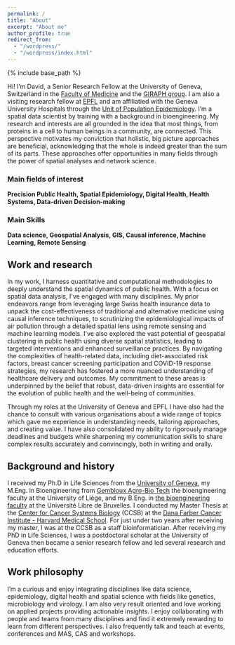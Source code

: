 ```yaml
---
permalink: /
title: "About"
excerpt: "About me"
author_profile: true
redirect_from: 
  - "/wordpress/"
  - "/wordpress/index.html"
---
```


{% include base_path %}

Hi! I’m David, a Senior Research Fellow at the University of Geneva, 
Switzerland in the [Faculty of Medicine](https://www.unige.ch/medecine/) 
and the [GIRAPH group](https://www.giraph.org/). 
I am also a visiting research fellow at [EPFL](https://www.epfl.ch/labs/lgb/geome/) 
and am affiliatied with the Geneva University Hospitals through 
the [Unit of Population Epidemiology](https://www.hug.ch/medecine-premier-recours/uep).
I’m a spatial data scientist by training with a background in bioengineering.
My research and interests are all grounded in the idea that most things, 
from proteins in a cell to human beings in a community, are connected. This perspective 
motivates my conviction that holistic, big picture approaches are beneficial, acknowledging
that the whole is indeed greater than the sum of its parts. These approaches 
offer opportunities in many fields through the power of spatial analyses
and network science.

### Main fields of interest
**Precision Public Health, Spatial Epidemiology, Digital Health, Health Systems, Data-driven Decision-making**

### Main Skills
**Data science, Geospatial Analysis, GIS, Causal inference, Machine Learning, Remote Sensing**
## Work and research
In my work, I harness quantitative and computational methodologies to deeply understand
the spatial dynamics of public health. With a focus on spatial data analysis,
I've engaged with many disciplines. My prior endeavors range from leveraging large
Swiss health insurance data to unpack the cost-effectiveness of traditional and
alternative medicine using causal inference techniques, to scrutinizing the
epidemiological impacts of air pollution through a detailed spatial lens using
remote sensing and machine learning models. I've also explored the vast potential
of geospatial clustering in public health using diverse spatial statistics, leading
to targeted interventions and enhanced surveillance practices. By navigating the
complexities of health-related data, including diet-associated risk factors, breast cancer screening participation
and COVID-19 response strategies, my research has fostered a more nuanced
understanding of healthcare delivery and outcomes. My commitment to these areas is
underpinned by the belief that robust, data-driven insights are essential for the
evolution of public health and the well-being of communities.

Through my roles at the University of Geneva and EPFL I have also had the chance to consult
with various organisations about a wide range of topics which gave me experience in
understanding needs, tailoring approaches, and creating value. I have also consolidated my ability to rigorously manage deadlines and budgets while sharpening my communication skills to share complex results accurately and convincingly, both in writing and orally.


## Background and history
I received my Ph.D in Life Sciences from the [University of Geneva](https://lifesciencesphd.unige.ch/), my M.Eng. in Bioengineering from [Gembloux Agro-Bio Tech](https://www.gembloux.uliege.be/cms/c_4039827/en/gembloux-agro-bio-tech) the bioengineering faculty at the University of Liège, and my B.Eng. in [the bioengineering faculty](https://www.ulb.be/en/programme/ba-irbi-1) at the Université Libre de Bruxelles. I conducted my Master Thesis at the [Center for Cancer Systems Biology](https://ccsb.dana-farber.org/) (CCSB) at the [Dana Farber Cancer Institute - Harvard Medical School](https://www.dana-farber.org/). For just under two years after receiving my master, I was at the CCSB as a staff bioinformatician. After receiving my PhD in Life Sciences, I was a postdoctoral scholar at the University of Geneva then became a senior research fellow and led several research and education efforts.

## Work philosophy
I’m a curious and enjoy integrating disciplines like data science, epidemiology, digital health and spatial science with fields like genetics, microbiology and virology. I am also very result oriented and love working on applied projects providing actionable insights. I enjoy collaborating with people and teams from many disciplines and find it extremely rewarding to learn from different perspectives. I also frequently talk and teach at events, conferences and MAS, CAS and workshops. 


